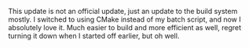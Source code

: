 This update is not an official update, just an update to the build system mostly. I switched to using CMake instead of my
batch script, and now I absolutely love it. Much easier to build and more efficient as well, regret turning it down when
I started off earlier, but oh well. 



